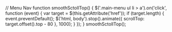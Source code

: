 // Menu Nav
function smoothSctollTop() {
    $('.main-menu ul li > a').on('click', function (event) {
        var target = $(this.getAttribute('href'));
        if (target.length) {
            event.preventDefault();
            $('html, body').stop().animate({
                scrollTop: target.offset().top - 80
            }, 1000);
        }
    });
}
smoothSctollTop();